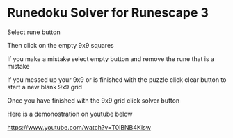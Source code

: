 # Runedoku Solver for Runescape 3

Select rune button

Then click on the empty 9x9 squares

If you make a mistake select empty button and remove the rune that is a mistake

If you messed up your 9x9 or is finished with the puzzle click clear button to start a new blank 9x9 grid

Once you have finished with the 9x9 grid click solver button

Here is a demonostration on youtube below

https://www.youtube.com/watch?v=T0lBNB4Kisw
